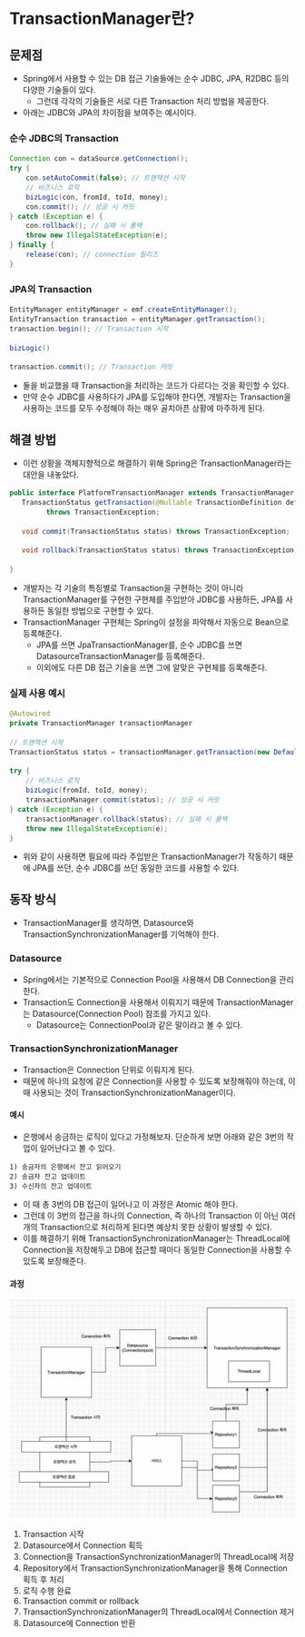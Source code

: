 # TransactionManager란?

## 문제점
- Spring에서 사용할 수 있는 DB 접근 기술들에는 순수 JDBC, JPA, R2DBC 등의 다양한 기술들이 있다.
  - 그런데 각각의 기술들은 서로 다른 Transaction 처리 방법을 제공한다.
- 아래는 JDBC와 JPA의 차이점을 보여주는 예시이다. 

### 순수 JDBC의 Transaction

```java
Connection con = dataSource.getConnection();
try {
    con.setAutoCommit(false); // 트랜잭션 시작
    // 비즈니스 로직
    bizLogic(con, fromId, toId, money);
    con.commit(); // 성공 시 커밋
} catch (Exception e) {
    con.rollback(); // 실패 시 롤백
    throw new IllegalStateException(e);
} finally {
    release(con); // connection 릴리즈
}
```

### JPA의 Transaction

```java
EntityManager entityManager = emf.createEntityManager();
EntityTransaction transaction = entityManager.getTransaction();
transaction.begin(); // Transaction 시작

bizLogic()

transaction.commit(); // Transaction 커밋
```

- 둘을 비교했을 때 Transaction을 처리하는 코드가 다르다는 것을 확인할 수 있다.
- 만약 순수 JDBC를 사용하다가 JPA를 도입해야 한다면, 개발자는 Transaction을 사용하는 코드를 모두 수정해야 하는 매우 골치아픈 상황에 마주하게 된다.  

## 해결 방법
- 이런 상황을 객체지향적으로 해결하기 위해 Spring은 TransactionManager라는 대안을 내놓았다.

```java
public interface PlatformTransactionManager extends TransactionManager {
   TransactionStatus getTransaction(@Nullable TransactionDefinition definition)
         throws TransactionException;

   void commit(TransactionStatus status) throws TransactionException;

   void rollback(TransactionStatus status) throws TransactionException;

}
```

- 개발자는 각 기술의 특징별로 Transaction을 구현하는 것이 아니라 TransactionManager를 구현한 구현체를 주입받아 JDBC를 사용하든, JPA를 사용하든 동일한 방법으로 구현할 수 있다.
- TransactionManager 구현체는 Spring이 설정을 파악해서 자동으로 Bean으로 등록해준다.
  - JPA를 쓰면 JpaTransactionManager를, 순수 JDBC를 쓰면 DatasourceTransactionManager를 등록해준다.
  - 이외에도 다른 DB 접근 기술을 쓰면 그에 알맞은 구현체를 등록해준다.

### 실제 사용 예시 

```java
@Autowired
private TransactionManager transactionManager

// 트랜잭션 시작
TransactionStatus status = transactionManager.getTransaction(new DefaultTransactionDefinition());

try {
    // 비즈니스 로직
    bizLogic(fromId, toId, money);
    transactionManager.commit(status); // 성공 시 커밋
} catch (Exception e) {
    transactionManager.rollback(status); // 실패 시 롤백
    throw new IllegalStateException(e);
}
```

- 위와 같이 사용하면 필요에 따라 주입받은 TransactionManager가 작동하기 때문에 JPA를 쓰던, 순수 JDBC를 쓰던 동일한 코드를 사용할 수 있다.

## 동작 방식
- TransactionManager를 생각하면, Datasource와 TransactionSynchronizationManager를 기억해야 한다.

### Datasource
- Spring에서는 기본적으로 Connection Pool을 사용해서 DB Connection을 관리한다.
- Transaction도 Connection을 사용해서 이뤄지기 때문에 TransactionManager는 Datasource(Connection Pool) 참조를 가지고 있다.
  - Datasource는 ConnectionPool과 같은 말이라고 볼 수 있다. 

### TransactionSynchronizationManager
- Transaction은 Connection 단위로 이뤄지게 된다.
- 때문에 하나의 요청에 같은 Connection을 사용할 수 있도록 보장해줘야 하는데, 이 때 사용되는 것이 TransactionSynchronizationManager이다.

#### 예시
- 은행에서 송금하는 로직이 있다고 가정해보자. 단순하게 보면 아래와 같은 3번의 작업이 일어난다고 볼 수 있다.

```
1) 송금자의 은행에서 잔고 읽어오기
2) 송금자 잔고 업데이트
3) 수신자의 잔고 업데이트 
```
 
- 이 때 총 3번의 DB 접근이 일어나고 이 과정은 Atomic 해야 한다.
- 그런데 이 3번의 접근을 하나의 Connection, 즉 하나의 Transaction 이 아닌 여러 개의 Transaction으로 처리하게 된다면 예상치 못한 상황이 발생할 수 있다. 
- 이를 해결하기 위해 TransactionSynchronizationManager는 ThreadLocal에 Connection을 저장해두고 DB에 접근할 때마다 동일한 Connection을 사용할 수 있도록 보장해준다. 

#### 과정
<p align="center"><img src="../images/transaction_synchronization_manager.png" width="800"></p>

1. Transaction 시작
2. Datasource에서 Connection 획득
3. Connection을 TransactionSynchronizationManager의 ThreadLocal에 저장
4. Repository에서 TransactionSynchronizationManager을 통해 Connection 획득 후 처리
5. 로직 수행 완료
6. Transaction commit or rollback
7. TransactionSynchronizationManager의 ThreadLocal에서 Connection 제거
8. Datasource에 Connection 반환
